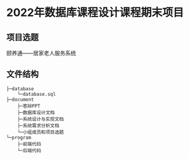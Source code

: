 # 2022年数据库课程设计课程期末项目

## 项目选题

颐养通——居家老人服务系统

## 文件结构

```
├─database
    └─database.sql
├─document
    ├─答辩PPT
    ├─数据库设计文档
    ├─系统设计与实现文档
    ├─系统需求分析文档
    └─小组成员和项目选题
└─program
    ├─前端代码
    └─后端代码
```